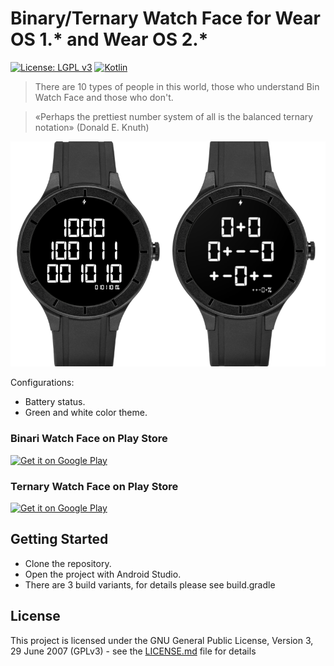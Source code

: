 #  Binary/Ternary Watch Face for Wear OS 1.\* and Wear OS 2.\* 
[![License: LGPL v3](https://img.shields.io/badge/License-LGPL%20v3-blue.svg)](https://www.gnu.org/licenses/lgpl-3.0)
[![Kotlin](https://img.shields.io/badge/style-1.3.10-green.svg?style=flat&label=Kotlin)](https://kotlinlang.org) 

>There are 10 types of people in this world, those who understand Bin Watch Face and those who don't.

>«Perhaps the prettiest number system of all is the balanced ternary notation» 
>(Donald E. Knuth)

![binary watch face round white](/img/bin_and_tern.png?raw=true "") 

Configurations:
- Battery status.
- Green and white color theme.

### Binari Watch Face on Play Store
<a href='https://play.google.com/store/apps/details?id=it.golovchenko.binwatch'>
    <img alt='Get it on Google Play' src='http://i.imgur.com/tka3Exw.png'/>
</a>

### Ternary  Watch Face on Play Store
<a href='https://play.google.com/store/apps/details?id=it.golovchenko.terwatch'>
    <img alt='Get it on Google Play' src='http://i.imgur.com/tka3Exw.png'/>
</a>

## Getting Started
 * Clone the repository.
 * Open the project with Android Studio.
 * There are 3 build variants, for details please see build.gradle
  
## License
This project is licensed under the GNU General Public License, Version 3, 29 June 2007 (GPLv3) - see the [LICENSE.md](LICENSE.md) file for details
